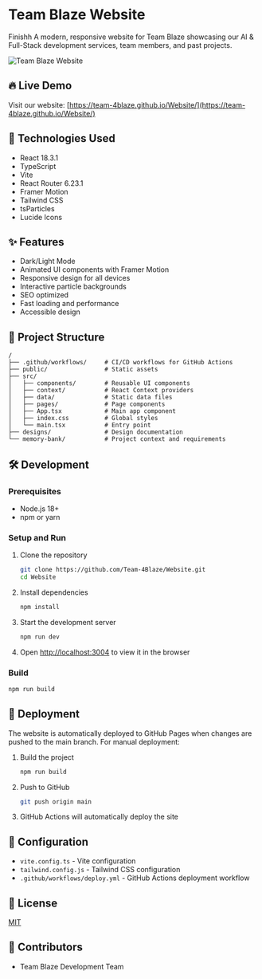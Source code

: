 # Team Blaze Website
Finishh
A modern, responsive website for Team Blaze showcasing our AI & Full-Stack development services, team members, and past projects.

![Team Blaze Website](https://user-images.githubusercontent.com/placeholder-for-screenshot.png)

## 🔥 Live Demo

Visit our website: [https://team-4blaze.github.io/Website/](https://team-4blaze.github.io/Website/)

## 🚀 Technologies Used

- React 18.3.1
- TypeScript
- Vite
- React Router 6.23.1
- Framer Motion
- Tailwind CSS
- tsParticles
- Lucide Icons

## ✨ Features

- Dark/Light Mode
- Animated UI components with Framer Motion
- Responsive design for all devices
- Interactive particle backgrounds
- SEO optimized
- Fast loading and performance
- Accessible design

## 📂 Project Structure

```
/
├── .github/workflows/     # CI/CD workflows for GitHub Actions
├── public/                # Static assets
├── src/
│   ├── components/        # Reusable UI components
│   ├── context/           # React Context providers
│   ├── data/              # Static data files
│   ├── pages/             # Page components
│   ├── App.tsx            # Main app component
│   ├── index.css          # Global styles
│   └── main.tsx           # Entry point
├── designs/               # Design documentation
└── memory-bank/           # Project context and requirements
```

## 🛠️ Development

### Prerequisites

- Node.js 18+
- npm or yarn

### Setup and Run

1. Clone the repository
   ```bash
   git clone https://github.com/Team-4Blaze/Website.git
   cd Website
   ```

2. Install dependencies
   ```bash
   npm install
   ```

3. Start the development server
   ```bash
   npm run dev
   ```

4. Open [http://localhost:3004](http://localhost:3004) to view it in the browser

### Build

```bash
npm run build
```

## 🚢 Deployment

The website is automatically deployed to GitHub Pages when changes are pushed to the main branch. For manual deployment:

1. Build the project
   ```bash
   npm run build
   ```

2. Push to GitHub
   ```bash
   git push origin main
   ```

3. GitHub Actions will automatically deploy the site

## 🔧 Configuration

- `vite.config.ts` - Vite configuration
- `tailwind.config.js` - Tailwind CSS configuration
- `.github/workflows/deploy.yml` - GitHub Actions deployment workflow

## 📝 License

[MIT](LICENSE)

## 👥 Contributors

- Team Blaze Development Team
